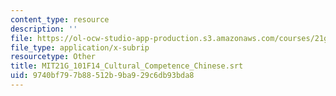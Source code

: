 ```yaml
---
content_type: resource
description: ''
file: https://ol-ocw-studio-app-production.s3.amazonaws.com/courses/21g-101-chinese-i-regular-fall-2014/9740bf797b88512b9ba929c6db93bda8_MIT21G_101F14_Cultural_Competence_Chinese.vtt
file_type: application/x-subrip
resourcetype: Other
title: MIT21G_101F14_Cultural_Competence_Chinese.srt
uid: 9740bf79-7b88-512b-9ba9-29c6db93bda8
---
```

